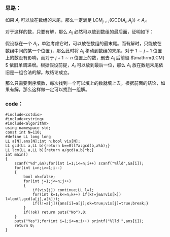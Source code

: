 ### 思路：

如果 $A_i$ 可以放在数组的末尾，那么一定满足 $\mathrm{LCM} _{j \ne i}(\mathrm{GCD} (A_i,A_j))<A_i$。

对于这样的数，只要有解，那么 $A_i$ 必然可以放到数组的最后面，证明如下：

假设存在一个 $A_i$，单独考虑它时，可以放在数组的最末尾。而有解时，只能放在数组中间的某一个位置 $j$，那么此时将 $A_i$ 移动到数组的末尾，对于 $1 \sim j-1$ 位置上的数没有影响，而对于 $j+1 \sim n$ 位置上的数，删去 $A_i$ 后前缀 $\mathrm{LCM} $ 依旧单调递增。根据假设前提，$A_i$ 可以放到最后一位，那么 $A_i$ 放在数组末尾依旧是一组合法的解。故结论成立。

那么只需要倒序填数，每次找到一个可以填上的数就填上去。根据前面的结论，如果有解，那么这样做一定可以找到一组解。

### code：

```
#include<cstdio>
#include<cstring>
#include<algorithm>
using namespace std;
const int N=110;
#define LL long long
LL a[N],ans[N];int n;bool vis[N];
LL gcd(LL a,LL b){return b==0ll?a:gcd(b,a%b);}
LL lcm(LL a,LL b){return a/gcd(a,b)*b;}
int main()
{
	scanf("%d",&n);for(int i=1;i<=n;i++) scanf("%lld",&a[i]);
	for(int i=n;i>=1;i--)
	{
		bool ok=false;
		for(int j=1;j<=n;j++)
		{
			if(vis[j]) continue;LL l=1;
			for(int k=1;k<=n;k++) if(k!=j&&!vis[k]) l=lcm(l,gcd(a[j],a[k]));
			if(l!=a[j]){ans[i]=a[j];ok=true;vis[j]=true;break;}
		}
		if(!ok) return puts("No"),0;
	}
	puts("Yes");for(int i=1;i<=n;i++) printf("%lld ",ans[i]);
	return 0;
}
```
